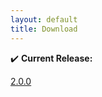 ```yaml
---
layout: default
title: Download
---
```


<div markdown="block" class="alert alert-success">

:heavy_check_mark: **Current Release:**

<a href="release/ParseGPQ-2.0.0.jar" download>2.0.0</a>

</div>

